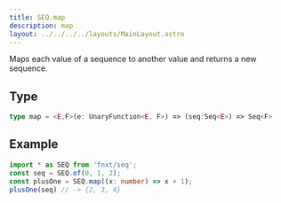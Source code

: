 ```yaml
---
title: SEQ.map
description: map
layout: ../../../../layouts/MainLayout.astro
---
```

Maps each value of a sequence to another value and returns a new sequence.

## Type
```ts
type map = <E,F>(e: UnaryFunction<E, F>) => (seq:Seq<E>) => Seq<F>
```

## Example
```ts
import * as SEQ from 'fnxt/seq';
const seq = SEQ.of(0, 1, 2);
const plusOne = SEQ.map((x: number) => x + 1);
plusOne(seq) // -> {2, 3, 4}
```
